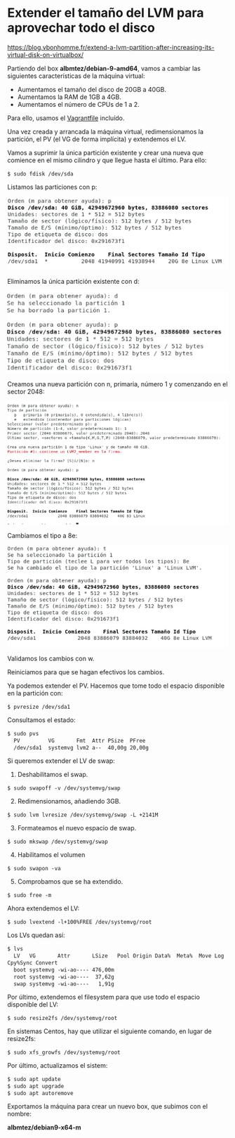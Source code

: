 # Extender el tamaño del LVM para aprovechar todo el disco

https://blog.vbonhomme.fr/extend-a-lvm-partition-after-increasing-its-virtual-disk-on-virtualbox/

Partiendo del box **albmtez/debian-9-amd64**, vamos a cambiar las siguientes características de la máquina virtual:

- Aumentamos el tamaño del disco de 20GB a 40GB.
- Aumentamos la RAM de 1GB a 4GB.
- Aumentamos el número de CPUs de 1 a 2.

Para ello, usamos el [Vagrantfile](Vagrantfile) incluído.

Una vez creada y arrancada la máquina virtual, redimensionamos la partición, el PV (el VG de forma implícita) y extendemos el LV.

Vamos a suprimir la única partición existente y crear una nueva que comience en el mismo cilindro y que llegue hasta el último. Para ello:

```
$ sudo fdisk /dev/sda
```

Listamos las particiones con p:

![screenshot1.png](img/screenshot1.png)

Eliminamos la única partición existente con d:

![screenshot2.png](img/screenshot2.png)

Creamos una nueva partición con n, primaria, número 1 y comenzando en el sector 2048:

![screenshot3.png](img/screenshot3.png)

Cambiamos el tipo a 8e:

![screenshot4.png](img/screenshot4.png)

Validamos los cambios con w.

Reiniciamos para que se hagan efectivos los cambios.

Ya podemos extender el PV. Hacemos que tome todo el espacio disponible en la partición con:

```
$ pvresize /dev/sda1
```

Consultamos el estado:

```
$ sudo pvs
  PV         VG       Fmt  Attr PSize  PFree 
  /dev/sda1  systemvg lvm2 a--  40,00g 20,00g
```

Si queremos extender el LV de swap:

1. Deshabilitamos el swap.

```
$ sudo swapoff -v /dev/systemvg/swap
```

2. Redimensionamos, añadiendo 3GB.

```
$ sudo lvm lvresize /dev/systemvg/swap -L +2141M
```

3. Formateamos el nuevo espacio de swap.

```
$ sudo mkswap /dev/systemvg/swap
```

4. Habilitamos el volumen

```
$ sudo swapon -va
```

5. Comprobamos que se ha extendido.

```
$ sudo free -m
```

Ahora extendemos el LV:

```
$ sudo lvextend -l+100%FREE /dev/systemvg/root 
```

Los LVs quedan así:

```
$ lvs
  LV   VG       Attr       LSize   Pool Origin Data%  Meta%  Move Log Cpy%Sync Convert
  boot systemvg -wi-ao---- 476,00m                                                    
  root systemvg -wi-ao----  37,62g                                                    
  swap systemvg -wi-ao----   1,91g 
```

Por último, extendemos el filesystem para que use todo el espacio disponible del LV:

```
$ sudo resize2fs /dev/systemvg/root
```

En sistemas Centos, hay que utilizar el siguiente comando, en lugar de resize2fs:

```
$ sudo xfs_growfs /dev/systemvg/root
```

Por último, actualizamos el sistem:

```
$ sudo apt update
$ sudo apt upgrade
$ sudo apt autoremove
```

Exportamos la máquina para crear un nuevo box, que subimos con el nombre:

**albmtez/debian9-x64-m**
